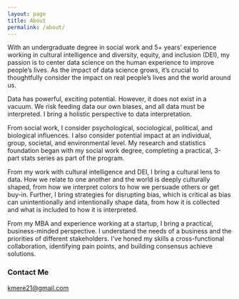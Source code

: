 ```yaml
---
layout: page
title: About
permalink: /about/
---
```


With an undergraduate degree in social work and 5+ years’ experience working in cultural intelligence and diversity, equity, and inclusion (DEI), my passion is to center data science on the human experience to improve people’s lives. As the impact of data science grows, it’s crucial to thoughtfully consider the impact on real people’s lives and the world around us.

Data has powerful, exciting potential. However, it does not exist in a vacuum. We risk feeding data our own biases, and all data must be interpreted. I bring a holistic perspective to data interpretation.

From social work, I consider psychological, sociological, political, and biological influences. I also consider potential impact at an individual, group, societal, and environmental level. My research and statistics foundation began with my social work degree, completing a practical, 3-part stats series as part of the program.

From my work with cultural intelligence and DEI, I bring a cultural lens to data. How we relate to one another and the world is deeply culturally shaped, from how we interpret colors to how we persuade others or get buy-in. Further, I bring strategies for disrupting bias, which is critical as bias can unintentionally and intentionally shape data, from how it is collected and what is included to how it is interpreted. 

From my MBA and experience working at a startup, I bring a practical, business-minded perspective. I understand the needs of a business and the priorities of different stakeholders. I've honed my skills a cross-functional collaboration, identifying pain points, and building consensus achieve solutions.

### Contact Me

[kmere21@gmail.com](mailto:kmere21@gmail.com)